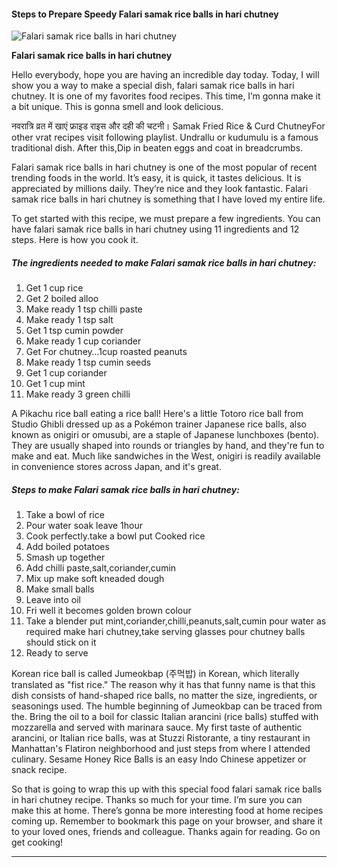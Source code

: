             

#### Steps to Prepare Speedy Falari samak rice balls in hari chutney

![Falari samak rice balls in hari chutney](https://img-global.cpcdn.com/recipes/dae1d36fb3559743/751x532cq70/falari-samak-rice-balls-in-hari-chutney-recipe-main-photo.jpg)

**Falari samak rice balls in hari chutney**

Hello everybody, hope you are having an incredible day today. Today, I will show you a way to make a special dish, falari samak rice balls in hari chutney. It is one of my favorites food recipes. This time, I’m gonna make it a bit unique. This is gonna smell and look delicious.

नवरात्रि व्रत में खाएं फ्राइड राइस और दही की चटनी। Samak Fried Rice & Curd ChutneyFor other vrat recipes visit following playlist. Undrallu or kudumulu is a famous traditional dish. After this,Dip in beaten eggs and coat in breadcrumbs.

Falari samak rice balls in hari chutney is one of the most popular of recent trending foods in the world. It’s easy, it is quick, it tastes delicious. It is appreciated by millions daily. They’re nice and they look fantastic. Falari samak rice balls in hari chutney is something that I have loved my entire life.

To get started with this recipe, we must prepare a few ingredients. You can have falari samak rice balls in hari chutney using 11 ingredients and 12 steps. Here is how you cook it.

##### The ingredients needed to make Falari samak rice balls in hari chutney:

1.  Get 1 cup rice
2.  Get 2 boiled alloo
3.  Make ready 1 tsp chilli paste
4.  Make ready 1 tsp salt
5.  Get 1 tsp cumin powder
6.  Make ready 1 cup coriander
7.  Get For chutney…1cup roasted peanuts
8.  Make ready 1 tsp cumin seeds
9.  Get 1 cup coriander
10.  Get 1 cup mint
11.  Make ready 3 green chilli

A Pikachu rice ball eating a rice ball! Here's a little Totoro rice ball from Studio Ghibli dressed up as a Pokémon trainer Japanese rice balls, also known as onigiri or omusubi, are a staple of Japanese lunchboxes (bento). They are usually shaped into rounds or triangles by hand, and they're fun to make and eat. Much like sandwiches in the West, onigiri is readily available in convenience stores across Japan, and it's great.

##### Steps to make Falari samak rice balls in hari chutney:

1.  Take a bowl of rice
2.  Pour water soak leave 1hour
3.  Cook perfectly.take a bowl put Cooked rice
4.  Add boiled potatoes
5.  Smash up together
6.  Add chilli paste,salt,coriander,cumin
7.  Mix up make soft kneaded dough
8.  Make small balls
9.  Leave into oil
10.  Fri well it becomes golden brown colour
11.  Take a blender put mint,coriander,chilli,peanuts,salt,cumin pour water as required make hari chutney,take serving glasses pour chutney balls should stick on it
12.  Ready to serve

Korean rice ball is called Jumeokbap (주먹밥) in Korean, which literally translated as "fist rice." The reason why it has that funny name is that this dish consists of hand-shaped rice balls, no matter the size, ingredients, or seasonings used. The humble beginning of Jumeokbap can be traced from the. Bring the oil to a boil for classic Italian arancini (rice balls) stuffed with mozzarella and served with marinara sauce. My first taste of authentic arancini, or Italian rice balls, was at Stuzzi Ristorante, a tiny restaurant in Manhattan's Flatiron neighborhood and just steps from where I attended culinary. Sesame Honey Rice Balls is an easy Indo Chinese appetizer or snack recipe.

So that is going to wrap this up with this special food falari samak rice balls in hari chutney recipe. Thanks so much for your time. I’m sure you can make this at home. There’s gonna be more interesting food at home recipes coming up. Remember to bookmark this page on your browser, and share it to your loved ones, friends and colleague. Thanks again for reading. Go on get cooking!

* * *